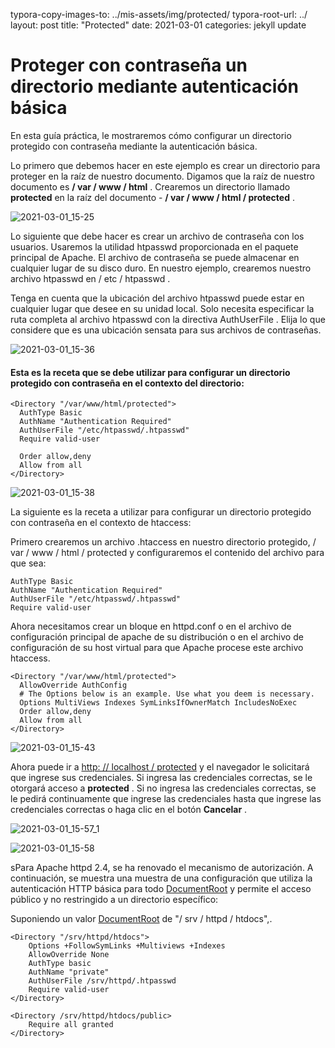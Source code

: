 typora-copy-images-to: ../mis-assets/img/protected/
typora-root-url: ../
layout: post
title:  "Protected"
date:   2021-03-01
categories: jekyll update



# Proteger con contraseña un directorio mediante autenticación básica



En esta guía práctica, le mostraremos cómo configurar un directorio protegido con contraseña mediante la autenticación básica.

Lo primero que debemos hacer en este ejemplo es crear un directorio para proteger en la raíz de nuestro documento. Digamos que la raíz de nuestro documento es **/ var / www / html** . Crearemos un directorio llamado **protected** en la raíz del documento - **/ var / www / html / protected** .



![2021-03-01_15-25](/home/usuari2/Escritorio/capturas/2021-03-01_15-25.png)



Lo siguiente que debe hacer es crear un archivo de contraseña con los usuarios. Usaremos la utilidad htpasswd proporcionada en el paquete principal de Apache. El archivo de contraseña se puede almacenar en cualquier lugar de su disco duro. En nuestro ejemplo, crearemos nuestro archivo htpasswd en / etc / htpasswd .

Tenga en cuenta que la ubicación del archivo htpasswd puede estar en cualquier lugar que desee en su unidad local. Solo necesita especificar la ruta completa al archivo htpasswd con la directiva AuthUserFile . Elija lo que considere que es una ubicación sensata para sus archivos de contraseñas.



![2021-03-01_15-36](/home/usuari2/Escritorio/capturas/2021-03-01_15-36.png)

#### Esta es la receta que se debe utilizar para configurar un directorio protegido con contraseña en el contexto del directorio:

```
<Directory "/var/www/html/protected">
  AuthType Basic
  AuthName "Authentication Required"
  AuthUserFile "/etc/htpasswd/.htpasswd"
  Require valid-user

  Order allow,deny
  Allow from all
</Directory>
```

![2021-03-01_15-38](/home/usuari2/Escritorio/capturas/2021-03-01_15-38.png)

La siguiente es la receta a utilizar para configurar un directorio protegido con contraseña en el contexto de htaccess:

Primero crearemos un archivo .htaccess en nuestro directorio protegido, / var / www / html / protected y configuraremos el contenido del archivo para que sea:

```
AuthType Basic
AuthName "Authentication Required"
AuthUserFile "/etc/htpasswd/.htpasswd"
Require valid-user

```

Ahora necesitamos crear un bloque **<Directory>** en httpd.conf o en el archivo de configuración principal de apache de  su distribución o en el archivo de configuración de su host virtual para que Apache procese este archivo htaccess.

```
<Directory "/var/www/html/protected">
  AllowOverride AuthConfig
  # The Options below is an example. Use what you deem is necessary.
  Options MultiViews Indexes SymLinksIfOwnerMatch IncludesNoExec
  Order allow,deny
  Allow from all
</Directory>
```

![2021-03-01_15-43](/home/usuari2/Escritorio/capturas/2021-03-01_15-43.png)



Ahora puede ir a [http: // localhost / protected](https://translate.google.com/website?sl=auto&tl=es&u=http://localhost/protected) y el navegador le solicitará que ingrese sus credenciales. Si ingresa las credenciales correctas, se le otorgará acceso a **protected** . Si no ingresa las credenciales correctas, se le pedirá continuamente que  ingrese las credenciales hasta que ingrese las credenciales correctas o  haga clic en el botón **Cancelar** .

![2021-03-01_15-57_1](/home/usuari2/Escritorio/capturas/2021-03-01_15-57_1.png)



![2021-03-01_15-58](/home/usuari2/Escritorio/capturas/2021-03-01_15-58.png)

sPara Apache httpd 2.4, se ha renovado el mecanismo de autorización. A continuación, se muestra una muestra de una configuración que utiliza la autenticación HTTP básica para todo [DocumentRoot](https://translate.google.com/website?sl=auto&tl=es&u=http://httpd.apache.org/docs/current/mod/core.html%23documentroot) y permite el acceso público y no restringido a un directorio específico:

Suponiendo un valor [DocumentRoot](https://translate.google.com/website?sl=auto&tl=es&u=http://httpd.apache.org/docs/current/mod/core.html%23documentroot) de "/ srv / httpd / htdocs",.

```
<Directory "/srv/httpd/htdocs">
    Options +FollowSymLinks +Multiviews +Indexes
    AllowOverride None
    AuthType basic
    AuthName "private"
    AuthUserFile /srv/httpd/.htpasswd
    Require valid-user
</Directory>

<Directory /srv/httpd/htdocs/public>
    Require all granted
</Directory>
```

